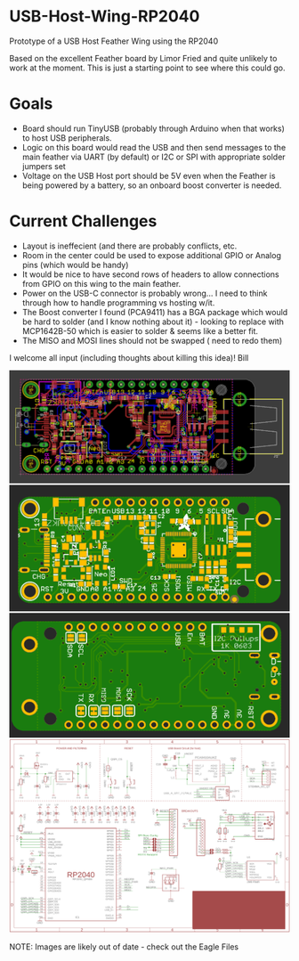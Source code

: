 # USB-Host-Wing-RP2040
 Prototype of a USB Host Feather Wing using the RP2040
 
 Based on the excellent Feather board by Limor Fried and quite unlikely to work at the moment.  This is just a starting point to see where this could go.  
 
# Goals
 * Board should run TinyUSB (probably through Arduino when that works) to host USB peripherals.
 * Logic on this board would read the USB and then send messages to the main feather via UART (by default) or I2C or SPI with appropriate solder jumpers set
 * Voltage on the USB Host port should be 5V even when the Feather is being powered by a battery, so an onboard boost converter is needed.
 
# Current Challenges
  * Layout is ineffecient (and there are probably conflicts, etc.
  * Room in the center could be used to expose additional GPIO or Analog pins (which would be handy)
  * It would be nice to have second rows of headers to allow connections from GPIO on this wing to the main feather.
  * Power on the USB-C connector is probably wrong... I need to think through how to handle programming vs hosting w/it.
  * The Boost converter I found (PCA9411) has a BGA package which would be hard to solder (and I know nothing about it) - looking to replace with MCP1642B-50 which is easier to solder & seems like a better fit.
  * The MISO and MOSI lines should not be swapped ( need to redo them)
 
 I welcome all input (including thoughts about killing this idea)!
 Bill
 
![Board File](https://github.com/ATMakersOrg/USB-Host-Wing-RP2040/blob/main/media/BoardTraces.png?raw=true)
![Top](https://github.com/ATMakersOrg/USB-Host-Wing-RP2040/blob/main/media/FrontPCB.png?raw=true)
![Bottom](https://github.com/ATMakersOrg/USB-Host-Wing-RP2040/blob/main/media/BackPCB.png?raw=true)
![Schematic](https://github.com/ATMakersOrg/USB-Host-Wing-RP2040/blob/main/media/Schematic.png?raw=true)

NOTE: Images are likely out of date - check out the Eagle Files
